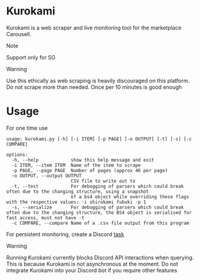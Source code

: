# Kurokami

Kurokami is a web scraper and live monitoring tool for the marketplace Carousell. 
> [!NOTE]
> Support only for SG

> [!WARNING]
> Use this ethically as web scraping is heavily discouraged on this platform. Do not scrape more than needed.
> Once per 10 minutes is good enough

# Usage

For one time use
```
usage: kurokami.py [-h] [-i ITEM] [-p PAGE] [-o OUTPUT] [-t] [-s] [-c COMPARE]

options:
  -h, --help            show this help message and exit
  -i ITEM, --item ITEM  Name of the item to scrape
  -p PAGE, --page PAGE  Number of pages (approx 46 per page)
  -o OUTPUT, --output OUTPUT
                        CSV file to write out to
  -t, --test            For debugging of parsers which could break often due to the changing structure, using a snapshot 
                        of a bs4 object while overriding these flags with the respective values: -i shirakami fubuki -p 1
  -s, --serialize       For debugging of parsers which could break often due to the changing structure, the BS4 object is serialised for fast access, must not have -t
  -c COMPARE, --compare Name of a .csv file output from this program
```

For persistent monitoring, create a Discord [task](https://discordpy.readthedocs.io/en/stable/ext/tasks/index.html)

> [!WARNING]
> Running Kurokami currently blocks Discord API interactions when querying. This is because Kurokami is not asynchronous at the moment. Do not integrate Kurokami into your Discord bot if you require other features
